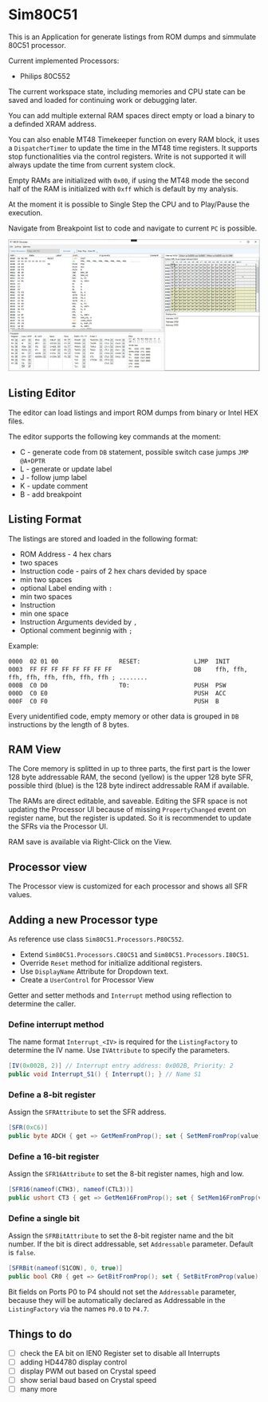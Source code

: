 # Sim80C51

This is an Application for generate listings from ROM dumps and simmulate 80C51 processor.

Current implemented Processors:

* Philips 80C552

The current workspace state, including memories and CPU state can be saved and loaded for continuing work or debugging later.

You can add multiple external RAM spaces direct empty or load a binary to a definded XRAM address. 

You can also enable MT48 Timekeeper function on every RAM block, it uses a `DispatcherTimer` to update the time in the MT48 time registers. It supports stop functionalities via the control registers. Write is not supported it will always update the time from current system clock.

Empty RAMs are initialized with `0x00`, if using the MT48 mode the second half of the RAM is initialized with `0xff` which is default by my analysis.

At the moment it is possible to Single Step the CPU and to Play/Pause the execution.

Navigate from Breakpoint list to code and navigate to current `PC` is possible.

![Main Window](mainwindow.jpg)

## Listing Editor

The editor can load listings and import ROM dumps from binary or Intel HEX files.

The editor supports the following key commands at the moment:

* C - generate code from `DB` statement, possible switch case jumps `JMP @A+DPTR`
* L - generate or update label
* J - follow jump label
* K - update comment
* B - add breakpoint

## Listing Format

The listings are stored and loaded in the following format:

* ROM Address - 4 hex chars
* two spaces
* Instruction code - pairs of 2 hex chars devided by space
* min two spaces
* optional Label ending with `:`
* min two spaces
* Instruction
* min one space
* Instruction Arguments devided by `,`
* Optional comment beginnig with `;`

Example:
```
0000  02 01 00                 RESET:               LJMP  INIT                 
0003  FF FF FF FF FF FF FF FF                       DB    ffh, ffh, ffh, ffh, ffh, ffh, ffh, ffh ; ........
000B  C0 D0                    T0:                  PUSH  PSW                  
000D  C0 E0                                         PUSH  ACC                  
000F  C0 F0                                         PUSH  B    
```

Every unidentified code, empty memory or other data is grouped in `DB` instructions by the length of 8 bytes.

## RAM View

The Core memory is splitted in up to three parts, the first part is the lower 128 byte addressable RAM, the second (yellow) is the upper 128 byte SFR, possible third (blue) is the 128 byte indirect addressable RAM if available.

The RAMs are direct editable, and saveable. Editing the SFR space is not updating the Processor UI because of missing `PropertyChanged` event on register name, but the register is updated. So it is recommendet to update the SFRs via the Processor UI.

RAM save is available via Right-Click on the View.

## Processor view

The Processor view is customized for each processor and shows all SFR values.

## Adding a new Processor type

As reference use class `Sim80C51.Processors.P80C552`.

* Extend `Sim80C51.Processors.C80C51` and `Sim80C51.Processors.I80C51`.
* Override `Reset` method for initialize additional registers.
* Use `DisplayName` Attribute for Dropdown text.
* Create a `UserControl` for Processor View

Getter and setter methods and `Interrupt` method using reflection to determine the caller.

### Define interrupt method

The name format `Interrupt_<IV>` is required for the `ListingFactory` to determine the IV name. Use `IVAttribute` to specify the parameters.

```csharp
[IV(0x002B, 2)] // Interrupt entry address: 0x002B, Priority: 2
public void Interrupt_S1() { Interrupt(); } // Name S1
```

### Define a 8-bit register

Assign the `SFRAttribute` to set the SFR address.

```csharp
[SFR(0xC6)]
public byte ADCH { get => GetMemFromProp(); set { SetMemFromProp(value); } }
```

### Define a 16-bit register

Assign the `SFR16Attribute` to set the 8-bit register names, high and low.

```csharp
[SFR16(nameof(CTH3), nameof(CTL3))]
public ushort CT3 { get => GetMem16FromProp(); set { SetMem16FromProp(value); } }
```

### Define a single bit

Assign the `SFRBitAttribute` to set the 8-bit register name and the bit number. If the bit is direct addressable, set `Addressable` parameter. Default is `false`.

```csharp
[SFRBit(nameof(S1CON), 0, true)]
public bool CR0 { get => GetBitFromProp(); set { SetBitFromProp(value); } }
```

Bit fields on Ports P0 to P4 should not set the `Addressable` parameter, because they will be automatically declared as Addressable in the `ListingFactory` via the names `P0.0` to `P4.7`.

## Things to do

- [ ] check the EA bit on IEN0 Register set to disable all Interrupts
- [ ] adding HD44780 display control
- [ ] display PWM out based on Crystal speed
- [ ] show serial baud based on Crystal speed
- [ ] many more
